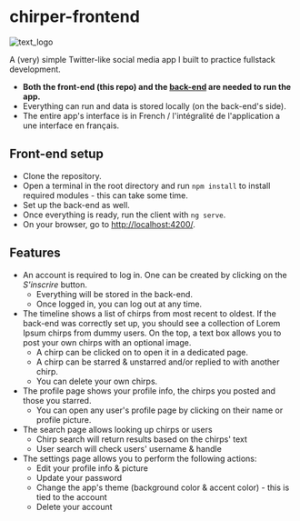 # chirper-frontend

![text_logo](https://user-images.githubusercontent.com/43970996/215510363-bd8c4dd4-3f14-4967-a716-fbd0caaf35cf.svg)

A (very) simple Twitter-like social media app I built to practice fullstack development.

- **Both the front-end (this repo) and the [back-end](https://github.com/IwaoM/chirper-backend) are needed to run the app.**
- Everything can run and data is stored locally (on the back-end's side).
- The entire app's interface is in French / l'intégralité de l'application a une interface en français.

## Front-end setup

- Clone the repository.
- Open a terminal in the root directory and run `npm install` to install required modules - this can take some time.
- Set up the back-end as well.
- Once everything is ready, run the client with `ng serve`.
- On your browser, go to [http://localhost:4200/](http://localhost:4200/).

## Features

- An account is required to log in. One can be created by clicking on the *S'inscrire* button. 
  - Everything will be stored in the back-end.
  - Once logged in, you can log out at any time.
- The timeline shows a list of chirps from most recent to oldest. If the back-end was correctly set up, you should see a collection of Lorem Ipsum chirps from dummy users. On the top, a text box allows you to post your own chirps with an optional image.
  - A chirp can be clicked on to open it in a dedicated page.
  - A chirp can be starred & unstarred and/or replied to with another chirp.
  - You can delete your own chirps.
- The profile page shows your profile info, the chirps you posted and those you starred.
  - You can open any user's profile page by clicking on their name or profile picture.
- The search page allows looking up chirps or users
  - Chirp search will return results based on the chirps' text
  - User search will check users' username & handle
- The settings page allows you to perform the following actions:
  - Edit your profile info & picture
  - Update your password
  - Change the app's theme (background color & accent color) - this is tied to the account
  - Delete your account
